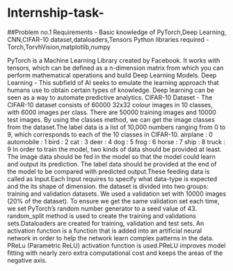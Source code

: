 # Internship-task-
##Problem no.1
Requirements - Basic knowledge of PyTorch,Deep Learning, CNN,CIFAR-10 dataset,dataloaders,Tensors
Python libraries required - Torch,TorvhVision,matplotlib,numpy

PyTorch is a Machine Learning Library created by Facebook.
It works with tensors, which can be defined as a n-dimension matrix from which you can perform mathematical operations and build Deep Learning Models.
Deep Learning - This subfield of AI seeks to emulate the learning approach that humans use to obtain certain types of knowledge.
Deep learning can be seen as a way to automate predictive analytics.
CIFAR-10 Dataset - The CIFAR-10 dataset consists of 60000 32x32 colour images in 10 classes, with 6000 images per class. 
There are 50000 training images and 10000 test images.
By using the classes method, we can get the image classes from the dataset.The label data is a list of 10,000 numbers ranging from 0 to 9, which corresponds to each of the 10 classes in CIFAR-10.
airplane : 0
automobile : 1
bird : 2
cat : 3
deer : 4
dog : 5
frog : 6
horse : 7
ship : 8
truck : 9
In order to train the model, two kinds of data should be provided at least. The image data should be fed in the model so that the model could learn and output its prediction. The label data should be provided at the end of the model to be compared with predicted output.These feeding data is called as Input.Each Input requires to specify what data-type is expected and the its shape of dimension. 
the dataset is divided into two groups: training and validation datasets.
We used a validation set with 10000 images (20% of the dataset). To ensure we get the same validation set each time, we set PyTorch’s random number generator to a seed value of 43. 
random_split method is used to create the training and validations sets.Dataloaders are created for training, validation and test sets.
An activation function is a function that is added into an artificial neural network in order to help the network learn complex patterns in the data. 
PReLu (Parametric ReLU) activation function is used.PReLU improves model fitting with nearly zero extra computational cost and keeps the areas of the negative axis. 
